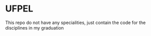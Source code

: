 # UFPEL
This repo do not have any specialities, just contain the code for the disciplines in my graduation
